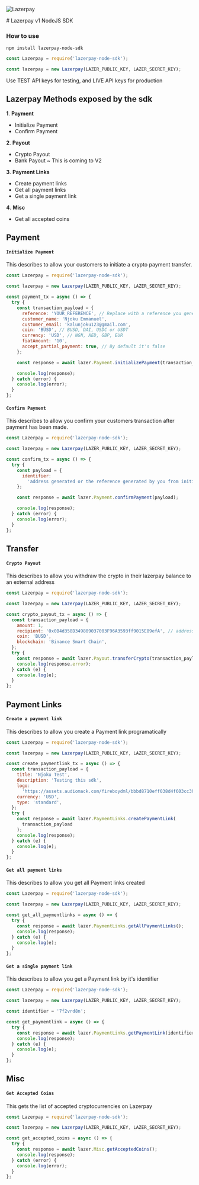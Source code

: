 <p>
<img title="Lazerpay" src= "https://res.cloudinary.com/njokuscript/image/upload/v1646279538/lazerpay_logo_no-bg_trkkye.png"/>
</p>
# Lazerpay v1 NodeJS SDK

### How to use

`npm install lazerpay-node-sdk`

```javascript
const Lazerpay = require('lazerpay-node-sdk');

const lazerpay = new Lazerpay(LAZER_PUBLIC_KEY, LAZER_SECRET_KEY);
```

Use TEST API keys for testing, and LIVE API keys for production

## Lazerpay Methods exposed by the sdk

**1**. **Payment**

- Initialize Payment
- Confirm Payment

**2**. **Payout**

- Crypto Payout
- Bank Payout ~ This is coming to V2

**3**. **Payment Links**

- Create payment links
- Get all payment links
- Get a single payment link

**4**. **Misc**

- Get all accepted coins

## Payment

#### `Initialize Payment`

This describes to allow your customers to initiate a crypto payment transfer.

```javascript
const Lazerpay = require('lazerpay-node-sdk');

const lazerpay = new Lazerpay(LAZER_PUBLIC_KEY, LAZER_SECRET_KEY);

const payment_tx = async () => {
  try {
    const transaction_payload = {
      reference: 'YOUR_REFERENCE', // Replace with a reference you generated
      customer_name: 'Njoku Emmanuel',
      customer_email: 'kalunjoku123@gmail.com',
      coin: 'BUSD', // BUSD, DAI, USDC or USDT
      currency: 'USD', // NGN, AED, GBP, EUR
      fiatAmount: '10',
      accept_partial_payment: true, // By default it's false
    };

    const response = await lazer.Payment.initializePayment(transaction_payload);

    console.log(response);
  } catch (error) {
    console.log(error);
  }
};
```

#### `Confirm Payment`

This describes to allow you confirm your customers transaction after payment has been made.

```javascript
const Lazerpay = require('lazerpay-node-sdk');

const lazerpay = new Lazerpay(LAZER_PUBLIC_KEY, LAZER_SECRET_KEY);

const confirm_tx = async () => {
  try {
    const payload = {
      identifier:
        'address generated or the reference generated by you from initializing payment',
    };

    const response = await lazer.Payment.confirmPayment(payload);

    console.log(response);
  } catch (error) {
    console.log(error);
  }
};
```

## Transfer

#### `Crypto Payout`

This describes to allow you withdraw the crypto in their lazerpay balance to an external address

```javascript
const Lazerpay = require('lazerpay-node-sdk');

const lazerpay = new Lazerpay(LAZER_PUBLIC_KEY, LAZER_SECRET_KEY);

const crypto_payout_tx = async () => {
  const transaction_payload = {
    amount: 1,
    recipient: '0x0B4d358D349809037003F96A3593ff9015E89efA', // address must be a bep20 address
    coin: 'BUSD',
    blockchain: 'Binance Smart Chain',
  };
  try {
    const response = await lazer.Payout.transferCrypto(transaction_payload);
    console.log(response.error);
  } catch (e) {
    console.log(e);
  }
};
```

## Payment Links

#### `Create a payment link`

This describes to allow you create a Payment link programatically

```javascript
const Lazerpay = require('lazerpay-node-sdk');

const lazerpay = new Lazerpay(LAZER_PUBLIC_KEY, LAZER_SECRET_KEY);

const create_paymentlink_tx = async () => {
  const transaction_payload = {
    title: 'Njoku Test',
    description: 'Testing this sdk',
    logo:
      'https://assets.audiomack.com/fireboydml/bbbd8710eff038d4f603cc39ec94a6a6c2c5b6f4100b28d62557d10d87246f27.jpeg?width=340&height=340&max=true',
    currency: 'USD',
    type: 'standard',
  };
  try {
    const response = await lazer.PaymentLinks.createPaymentLink(
      transaction_payload
    );
    console.log(response);
  } catch (e) {
    console.log(e);
  }
};
```

#### `Get all payment links`

This describes to allow you get all Payment links created

```javascript
const Lazerpay = require('lazerpay-node-sdk');

const lazerpay = new Lazerpay(LAZER_PUBLIC_KEY, LAZER_SECRET_KEY);

const get_all_paymentlinks = async () => {
  try {
    const response = await lazer.PaymentLinks.getAllPaymentLinks();
    console.log(response);
  } catch (e) {
    console.log(e);
  }
};
```

#### `Get a single payment link`

This describes to allow you get a Payment link by it's identifier

```javascript
const Lazerpay = require('lazerpay-node-sdk');

const lazerpay = new Lazerpay(LAZER_PUBLIC_KEY, LAZER_SECRET_KEY);

const identifier = '7f2vrd8n';

const get_paymentlink = async () => {
  try {
    const response = await lazer.PaymentLinks.getPaymentLink(identifier);
    console.log(response);
  } catch (e) {
    console.log(e);
  }
};
```

## Misc

#### `Get Accepted Coins`

This gets the list of accepted cryptocurrencies on Lazerpay

```javascript
const Lazerpay = require('lazerpay-node-sdk');

const lazerpay = new Lazerpay(LAZER_PUBLIC_KEY, LAZER_SECRET_KEY);

const get_accepted_coins = async () => {
  try {
    const response = await lazer.Misc.getAcceptedCoins();
    console.log(response);
  } catch (error) {
    console.log(error);
  }
};
```
